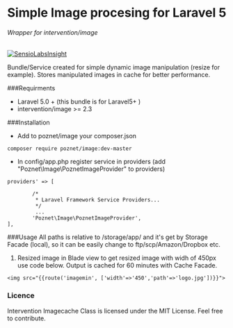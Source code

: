 # Simple Image procesing for Laravel 5
###### Wrapper for intervention/image

[![SensioLabsInsight](https://insight.sensiolabs.com/projects/1082dbc0-f990-4811-8ac3-1c070fdf446c/big.png)](https://insight.sensiolabs.com/projects/1082dbc0-f990-4811-8ac3-1c070fdf446c)

Bundle/Service created for simple dynamic image manipulation (resize for  example).
Stores manipulated images in cache for better performance.

###Requirments
- Laravel 5.0 +   (this bundle is for  Laravel5+ )
- intervention/image >= 2.3 


###Installation 

- Add to poznet/image your composer.json 

`composer require poznet/image:dev-master`

- In config/app.php  register service in providers (add "Poznet\Image\PoznetImageProvider" to providers)

```'
providers' => [

		/*
		 * Laravel Framework Service Providers...
		 */
         ...
		'Poznet\Image\PoznetImageProvider',
],
```

###Usage
All paths is relative to /storage/app/  and it's get by Storage Facade (local), so it  can be easily change to ftp/scp/Amazon/Dropbox etc.

1. Resized  image
in Blade view   to get resized image with  widh of 450px use code below. 
Output is cached for  60 minutes with Cache Facade.


`<img src="{{route('imagemin', ['width'=>'450','path'=>'logo.jpg'])}}">`



### Licence 
Intervention Imagecache Class is licensed under the MIT License.
Feel free to contribute. 


